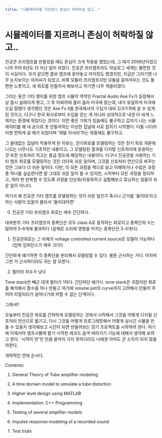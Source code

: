 ```yaml
---
title: "시뮬레이터를 지르려니 존심이 허락하질 않고.."
---
```

# 시뮬레이터를 지르려니 존심이 허락하질 않고..


진공관 프리앰프를 만들었을 때도 존심이 크게 작용을 했었는데, 그 때가 2006년이었으니까 무려 6년도 더 지난 일이 되었다. 진공관 프리앰프라도 아날로그 세계는 불편한 것이 사실이다. 과거 같으면 콤보 앰프에 꽂아놓고 마이킹도 했겠지만, 지금은 그러기엔 너무 눈치보이는 아저씨가 되었고, 비록 모듈러 프리앰프지만 모듈을 갈아끼우는 것도 불편한 노릇이고, 새 회로를 만들어서 해보자고 하기엔 너무 게을러졌다. 




그러는 동안 기타 쟁이를 위한 앰프 시뮬의 역작인 Fractal Audio Axe Fx가 등장해서 날 몹시 설레이게 했고, 그 후 어찌어찌 흘러 흘러 미국에 왔는데, 내가 유일하게 미국에 오길 잘했다 생각했던 것은 Axe Fx II를 한국에서의 구입가 대비 2/3가격에 살 수 있게 된 것이고, 더구나 한국 회사로부터 수입을 얻는 게 아니라 상대적으로 내겐 더 싸게 느껴지는 환경에 와있다는 것이다. 이런 좋은 기회가 있음에도 불구하고 갑자기 나는 시뮬레이터를 왜 내 손으로 못 만들까하는 이상한 집념에 사로 잡히기 시작했다. 다들 나더러 이젠 편하게 살 때가 되었다며 '제발 아서라'하는 와중에도 불구하고.




그 쓸데없는 집념이 작용하게 된 이유는, 전기회로를 모델링하는 것은 전기 회로 개론에 나오는 너무나도 기초적인 내용이고, 그 모델링된 결과를 디지털 신호처리에 응용하는 것 또한 신호처리 치고는 중급 정도에 해당하는 내용이다. 더구나 진공관을 사용하는 기타 앰프 회로를 모델링하는 것은 더더욱 쉬운 일이며, 그것을 신호처리 연산으로 바꾸는 것은 그보다 더 쉬운 일이다. 다만, 이 모든 과정을 책으로 읽고 이해하거나 수많은 과정 중 하나를 실습한다면 말 그대로 쉬운 일이 될 수 있지만, 시작부터 모든 과정을 정리하고, 여러 번 반복할 수 있도록 과정을 단순화/자동화하고 실험해보고 튜닝하는 일들이 쉬운 일이 아니다.




여기서 왜 진공관 기타 앰프를 모델링하는 것이 쉬운 일인가 혹시나 근거를 '들이대'라고 하는 사람이 있을지 몰라서 '들이대자면'




0) 진공관 기타 프리앰프 회로는 매우 간단하다.




대부분의 기타 프리앰프의 증폭단은 모두 class A로 동작하는 회로이고 증폭단의 수는 많아야 5-6개에 불과하다 (실제로 소리에 영향을 미치는 증폭단은 3-4개다).




1) 진공관회로는 그 자체가 voltage controlled current source로 모델이 가능하다 (입력 임피던스가 매우 크다!)




간단하게 얘기하면 각 증폭단을 분리해서 모델링할 수 있다. 물론 근사하는 거다. 어차피 그런 거 근사하더라도 귀는 잘 모른다.




2) 필터의 차수가 낮다




Tone stack만 빼곤 대개 필터가 1차다. 간단하단 얘기다. tone stack은 귀찮지만 회로를 해석해서 함수를 하나 만들고 여기에 volume pot의 curve까지 고려해서 만들어 주어야 리얼리티가 살아나기에 피할 수 없는 단계이다.




그래서!!




오늘부터 진공관 회로를 간략하게 모델링하는 것에서 시작해서 그것을 어떻게 디지털 신호처리 연산으로 옮기고, 다시 그것을 어떻게 프로그래밍해서 어떻게 실시간 시뮬을 만들 수 있을지 생각해보고 시간이 되면 만들어보는 장기 프로젝트를 시작하려 한다. 여기에 이제서야 앰프시뮬에 붙기 시작한 레코드 음색 따라가기 기능에 대해서 생각해 보려고 한다. '시작이 반'인 만큼 끝까지 가지 못하더라도 나에겐 아마도 큰 소득이 되지 않을까한다.




개략적인 연재 순서다.






Contents:




1) General Theory of Tube amplifier modeling

2) A time domain model to simulate a tube distortion

3) Higher level design using MATLAB

4) Implementation: C++ Programming

5) Testing of several amplifier models

6) Impulse response modeling of a recorded sound

7) Test trials










